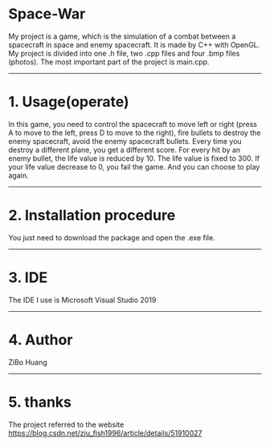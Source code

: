 # Space-War
My project is a game, which is the simulation of a combat between a spacecraft in space and enemy spacecraft. It is made by C++ with OpenGL. My project is divided into one .h file, two .cpp files and four .bmp files (photos). The most important part of the project is main.cpp.
***
# 1. Usage(operate)
In this game, you need to control the spacecraft to move left or right (press A to move to the left, press D to move to the right), fire bullets to destroy the enemy spacecraft, avoid the enemy spacecraft bullets. Every time you destroy a different plane, you get a different score. For every hit by an enemy bullet, the life value is reduced by 10. The life value is fixed to 300. If your life value decrease to 0, you fail the game. And you can choose to play again.
***
# 2. Installation procedure
You just need to download the package and open the .exe file.
***
# 3. IDE
The IDE I use is Microsoft Visual Studio 2019
***
# 4. Author
ZiBo Huang
***
# 5. thanks
The project referred to the website <https://blog.csdn.net/zju_fish1996/article/details/51910027>
